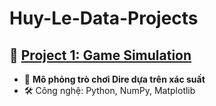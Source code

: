 # Huy-Le-Data-Projects

## 🔹 [Project 1: Game Simulation](Project-1/README.md)
- 🔗 **Mô phỏng trò chơi Dire dựa trên xác suất**
- 🛠️ Công nghệ: Python, NumPy, Matplotlib  
